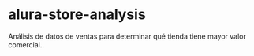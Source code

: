 # alura-store-analysis
Análisis de datos de ventas para determinar qué tienda tiene mayor valor comercial..
